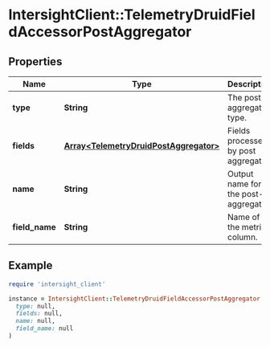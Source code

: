 # IntersightClient::TelemetryDruidFieldAccessorPostAggregator

## Properties

| Name | Type | Description | Notes |
| ---- | ---- | ----------- | ----- |
| **type** | **String** | The post-aggregator type. |  |
| **fields** | [**Array&lt;TelemetryDruidPostAggregator&gt;**](TelemetryDruidPostAggregator.md) | Fields processed by post aggregator | [optional] |
| **name** | **String** | Output name for the post-aggregator. | [optional] |
| **field_name** | **String** | Name of the metric column. | [optional] |

## Example

```ruby
require 'intersight_client'

instance = IntersightClient::TelemetryDruidFieldAccessorPostAggregator.new(
  type: null,
  fields: null,
  name: null,
  field_name: null
)
```

